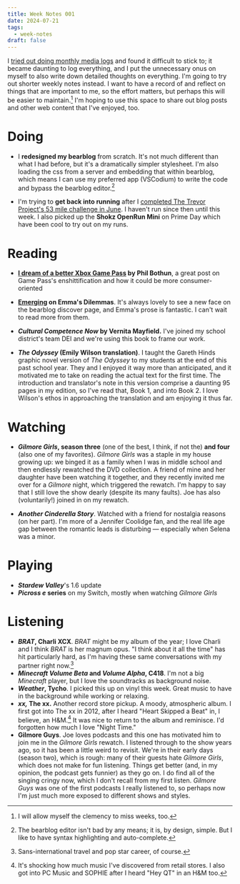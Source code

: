 ```yaml
---
title: Week Notes 001
date: 2024-07-21
tags:
  - week-notes
draft: false
---
```

I [tried out doing monthly media logs](https://esotericbullshit.net/tags/media-log/) and found it difficult to stick to; it became daunting to log everything, and I put the unnecessary onus on myself to also write down detailed thoughts on everything. I'm going to try out shorter weekly notes instead. I want to have a record of and reflect on things that are important to me, so the effort matters, but perhaps this will be easier to maintain.[^1] I'm hoping to use this space to share out blog posts and other web content that I've enjoyed, too.
# Doing
* I **redesigned my bearblog** from scratch. It's not much different than what I had before, but it's a dramatically simpler stylesheet. I'm also loading the css from a server and embedding that within bearblog, which means I can use my preferred app (VSCodium) to write the code and bypass the bearblog editor.[^2]

* I'm trying to **get back into running** after I [completed The Trevor Project's 53 mile challenge in June](/breaking-silences). I haven't run since then until this week. I also picked up the **Shokz OpenRun Mini** on Prime Day which have been cool to try out on my runs.
# Reading
* **[I dream of a better Xbox Game Pass](https://www.gordonhamburger.com/i-dream-of-game-pass/) by Phil Bothun**, a great post on Game Pass's enshittification and how it could be more consumer-oriented

* **[Emerging](https://emmasdilemmas.bearblog.dev/emerging/) on Emma's Dilemmas**. It's always lovely to see a new face on the bearblog discover page, and Emma's prose is fantastic. I can't wait to read more from them.

* **_Cultural Competence Now_ by Vernita Mayfield.** I've joined my school district's team DEI and we're using this book to frame our work.

* **_The Odyssey_ (Emily Wilson translation)**. I taught the Gareth Hinds graphic novel version of *The Odyssey* to my students at the end of this past school year. They and I enjoyed it way more than anticipated, and it motivated me to take on reading the actual text for the first time. The introduction and translator's note in this version comprise a daunting 95 pages in my edition, so I've read that, Book 1, and into Book 2. I love Wilson's ethos in approaching the translation and am enjoying it thus far.
# Watching
* **_Gilmore Girls_, season three** (one of the best, I think, if not the) **and four** (also one of my favorites). *Gilmore Girls* was a staple in my house growing up: we binged it as a family when I was in middle school and then endlessly rewatched the DVD collection. A friend of mine and her daughter have been watching it together, and they recently invited me over for a *Gilmore* night, which triggered the rewatch. I'm happy to say that I still love the show dearly (despite its many faults). Joe has also (voluntarily!) joined in on my rewatch.

* **_Another Cinderella Story_**. Watched with a friend for nostalgia reasons (on her part). I'm more of a Jennifer Coolidge fan, and the real life age gap between the romantic leads is disturbing — especially when Selena was a minor.
# Playing
* **_Stardew Valley_**'s 1.6 update
* **_Picross e_ series** on my Switch, mostly when watching *Gilmore Girls*
# Listening
* **_BRAT_, Charli XCX**. *BRAT* might be my album of the year; I love Charli and I think *BRAT* is her magnum opus. "I think about it all the time" has hit particularly hard, as I'm having these same conversations with my partner right now.[^3]
* **_Minecraft Volume Beta_ and _Volume Alpha_, C418**. I'm not a big *Minecraft* player, but I love the soundtracks as background noise.
* **_Weather_, Tycho**. I picked this up on vinyl this week. Great music to have in the background while working or relaxing.
* **_xx,_ The xx.** Another record store pickup. A moody, atmospheric album. I first got into The xx in 2012, after I heard "Heart Skipped a Beat" in, I believe, an H&M.[^4] It was nice to return to the album and reminisce. I'd forgotten how much I love "Night Time."
* **Gilmore Guys**. Joe loves podcasts and this one has motivated him to join me in the *Gilmore Girls* rewatch. I listened through to the show years ago, so it has been a little weird to revisit. We're in their early days (season two), which is rough: many of their guests hate *Gilmore Girls*, which does not make for fun listening. Things get better (and, in my opinion, the podcast gets funnier) as they go on. I do find all of the singing cringy now, which I don't recall from my first listen. *Gilmore Guys* was one of the first podcasts I really listened to, so perhaps now I'm just much more exposed to different shows and styles.
[^1]: I will allow myself the clemency to miss weeks, too.
[^2]: The bearblog editor isn't bad by any means; it is, by design, simple. But I like to have syntax highlighting and auto-complete.
[^3]: Sans-international travel and pop star career, of course.
[^4]: It's shocking how much music I've discovered from retail stores. I also got into PC Music and SOPHIE after I heard "Hey QT" in an H&M too.